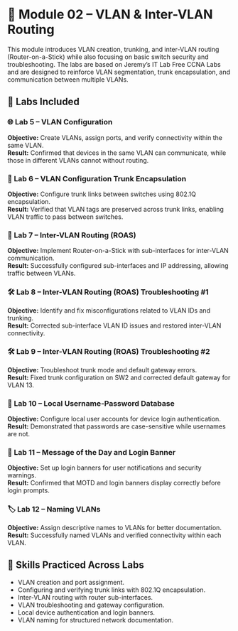 # 📘 Module 02 – VLAN & Inter-VLAN Routing

This module introduces VLAN creation, trunking, and inter-VLAN routing (Router-on-a-Stick) while also focusing on basic switch security and troubleshooting. The labs are based on Jeremy’s IT Lab Free CCNA Labs and are designed to reinforce VLAN segmentation, trunk encapsulation, and communication between multiple VLANs.

## 🧪 Labs Included

### 🌐 Lab 5 – VLAN Configuration  
**Objective:** Create VLANs, assign ports, and verify connectivity within the same VLAN.  
**Result:** Confirmed that devices in the same VLAN can communicate, while those in different VLANs cannot without routing.

### 🔗 Lab 6 – VLAN Configuration Trunk Encapsulation  
**Objective:** Configure trunk links between switches using 802.1Q encapsulation.  
**Result:** Verified that VLAN tags are preserved across trunk links, enabling VLAN traffic to pass between switches.

### 🔀 Lab 7 – Inter-VLAN Routing (ROAS)  
**Objective:** Implement Router-on-a-Stick with sub-interfaces for inter-VLAN communication.  
**Result:** Successfully configured sub-interfaces and IP addressing, allowing traffic between VLANs.

### 🛠️ Lab 8 – Inter-VLAN Routing (ROAS) Troubleshooting #1  
**Objective:** Identify and fix misconfigurations related to VLAN IDs and trunking.  
**Result:** Corrected sub-interface VLAN ID issues and restored inter-VLAN connectivity.

### 🛠️ Lab 9 – Inter-VLAN Routing (ROAS) Troubleshooting #2  
**Objective:** Troubleshoot trunk mode and default gateway errors.  
**Result:** Fixed trunk configuration on SW2 and corrected default gateway for VLAN 13.

### 👤 Lab 10 – Local Username-Password Database  
**Objective:** Configure local user accounts for device login authentication.  
**Result:** Demonstrated that passwords are case-sensitive while usernames are not.

### 📢 Lab 11 – Message of the Day and Login Banner  
**Objective:** Set up login banners for user notifications and security warnings.  
**Result:** Confirmed that MOTD and login banners display correctly before login prompts.

### 🏷️ Lab 12 – Naming VLANs  
**Objective:** Assign descriptive names to VLANs for better documentation.  
**Result:** Successfully named VLANs and verified connectivity within each VLAN.

## 🔧 Skills Practiced Across Labs
- VLAN creation and port assignment.
- Configuring and verifying trunk links with 802.1Q encapsulation.
- Inter-VLAN routing with router sub-interfaces.
- VLAN troubleshooting and gateway configuration.
- Local device authentication and login banners.
- VLAN naming for structured network documentation.

